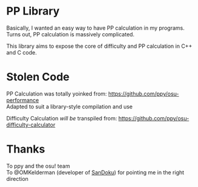 # PP Library

Basically, I wanted an easy way to have PP calculation in my programs.
Turns out, PP calculation is massively complicated.

This library aims to expose the core of difficulty and PP calculation in C++ and C code.

# Stolen Code

PP Calculation was totally yoinked from: https://github.com/ppy/osu-performance   
Adapted to suit a library-style compilation and use

Difficulty Calculation _will be_ transpiled from: https://github.com/ppy/osu-difficulty-calculator   

# Thanks

To ppy and the osu! team  
To @OMKelderman (developer of [SanDoku](https://github.com/omkelderman/SanDoku/tree/master/SanDoku)) for pointing me in the right direction
